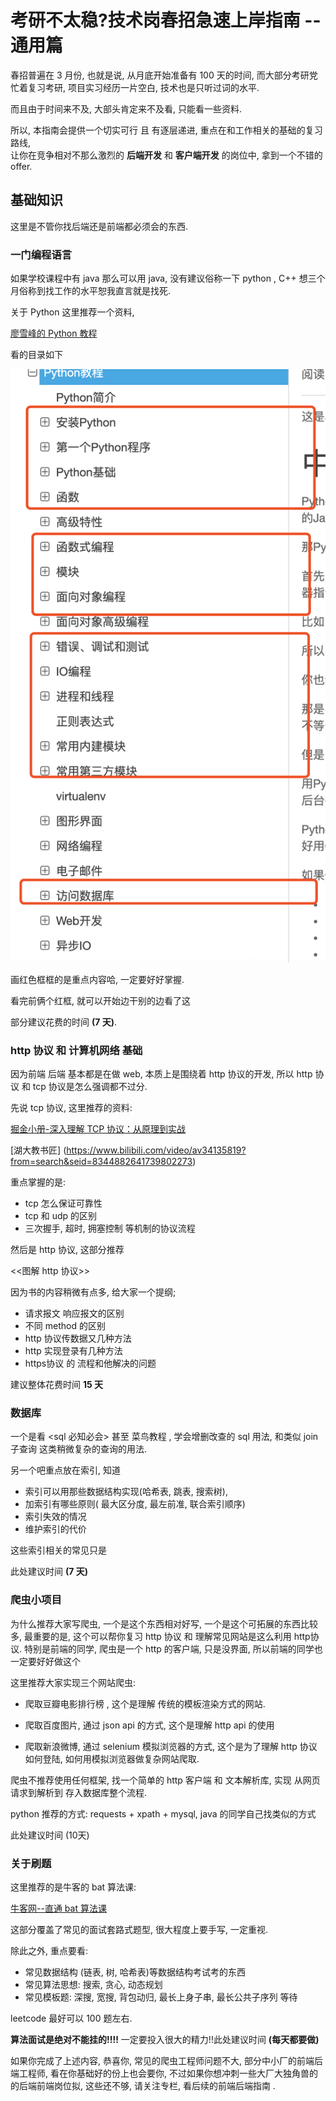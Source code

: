 # 考研不太稳?技术岗春招急速上岸指南 -- 通用篇


春招普遍在 3 月份, 也就是说, 从月底开始准备有 100 天的时间, 而大部分考研党忙着复习考研, 项目实习经历一片空白, 技术也是只听过词的水平.

而且由于时间来不及, 大部头肯定来不及看, 只能看一些资料.

所以, 本指南会提供一个切实可行 且 有逐层递进, 重点在和工作相关的基础的复习路线,  
让你在竞争相对不那么激烈的 **后端开发** 和 **客户端开发** 的岗位中, 拿到一个不错的 offer. 

## 基础知识

这里是不管你找后端还是前端都必须会的东西.

### 一门编程语言

如果学校课程中有 java 那么可以用 java, 没有建议俗称一下 python , C++ 想三个月俗称到找工作的水平恕我直言就是找死.

关于 Python 这里推荐一个资料,

[廖雪峰的 Python 教程](https://www.liaoxuefeng.com/wiki/1016959663602400)

看的目录如下

![目录](./01.png)

画红色框框的是重点内容哈, 一定要好好掌握.

看完前俩个红框, 就可以开始边干别的边看了这

部分建议花费的时间 **(7 天)**.


### http 协议 和 计算机网络 基础

因为前端 后端 基本都是在做 web, 本质上是围绕着 http 协议的开发, 所以 http 协议 和 tcp 协议是怎么强调都不过分.

先说 tcp 协议, 这里推荐的资料:

[掘金小册-深入理解 TCP 协议：从原理到实战](https://juejin.im/book/5c70dbbe51882562046911bc?referrer=5b2069896fb9a01e266b916d)

[湖大教书匠] (https://www.bilibili.com/video/av34135819?from=search&seid=8344882641739802273)

重点掌握的是:

* tcp 怎么保证可靠性
* tcp 和 udp 的区别
* 三次握手, 超时, 拥塞控制 等机制的协议流程


然后是 http 协议, 这部分推荐

<<图解 http 协议>>

因为书的内容稍微有点多, 给大家一个提纲;

* 请求报文 响应报文的区别
* 不同 method 的区别
* http 协议传数据又几种方法
* http 实现登录有几种方法
* https协议 的 流程和他解决的问题

建议整体花费时间 **15 天**

### 数据库

一个是看 <sql 必知必会>  甚至 菜鸟教程 , 学会增删改查的 sql 用法, 和类似 join 子查询 这类稍微复杂的查询的用法.

另一个吧重点放在索引, 知道 

* 索引可以用那些数据结构实现(哈希表, 跳表, 搜索树), 
* 加索引有哪些原则( 最大区分度, 最左前准, 联合索引顺序)
* 索引失效的情况 
* 维护索引的代价

这些索引相关的常见只是

此处建议时间 **(7 天)**


### 爬虫小项目

为什么推荐大家写爬虫, 一个是这个东西相对好写, 一个是这个可拓展的东西比较多, 最重要的是, 这个可以帮你复习 http 协议 和 理解常见网站是这么利用 http协议.  特别是前端的同学, 爬虫是一个 http 的客户端, 只是没界面, 所以前端的同学也一定要好好做这个

这里推荐大家实现三个网站爬虫:

* 爬取豆瓣电影排行榜 ,  这个是理解 传统的模板渲染方式的网站.

* 爬取百度图片, 通过 json api 的方式, 这个是理解 http api 的使用

* 爬取新浪微博, 通过 selenium 模拟浏览器的方式, 这个是为了理解 http 协议如何登陆, 如何用模拟浏览器做复杂网站爬取.


爬虫不推荐使用任何框架, 找一个简单的 http 客户端 和 文本解析库, 实现 从网页请求到解析到 存入数据库整个流程.

python 推荐的方式: requests  +  xpath + mysql, java 的同学自己找类似的方式

此处建议时间 (10天)

### 关于刷题

这里推荐的是牛客的 bat 算法课:

[牛客网--直通 bat 算法课](https://www.nowcoder.com/courses/cover/vod/1?coupon=ASjk9nA)

这部分覆盖了常见的面试套路式题型, 很大程度上要手写, 一定重视.

除此之外, 重点要看:

* 常见数据结构  (链表, 树, 哈希表)等数据结构考试考的东西
* 常见算法思想: 搜索, 贪心, 动态规划
* 常见模板题: 深搜, 宽搜, 背包动归, 最长上身子串, 最长公共子序列 等待 


leetcode 最好可以 100 题左右. 

**算法面试是绝对不能挂的!!!!** 一定要投入很大的精力!!此处建议时间 **(每天都要做)**



如果你完成了上述内容, 恭喜你, 常见的爬虫工程师问题不大, 部分中小厂的前端后端工程师, 看在你基础好的份上也会要你,  不过如果你想冲刺一些大厂大独角兽的的后端前端岗位拟, 这些还不够, 请关注专栏, 看后续的前端后端指南
.






